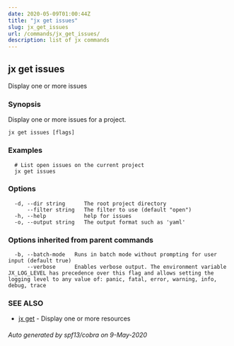 ```yaml
---
date: 2020-05-09T01:00:44Z
title: "jx get issues"
slug: jx_get_issues
url: /commands/jx_get_issues/
description: list of jx commands
---
```

## jx get issues

Display one or more issues

### Synopsis

Display one or more issues for a project.

```
jx get issues [flags]
```

### Examples

```
  # List open issues on the current project
  jx get issues
```

### Options

```
  -d, --dir string      The root project directory
      --filter string   The filter to use (default "open")
  -h, --help            help for issues
  -o, --output string   The output format such as 'yaml'
```

### Options inherited from parent commands

```
  -b, --batch-mode   Runs in batch mode without prompting for user input (default true)
      --verbose      Enables verbose output. The environment variable JX_LOG_LEVEL has precedence over this flag and allows setting the logging level to any value of: panic, fatal, error, warning, info, debug, trace
```

### SEE ALSO

* [jx get](/commands/jx_get/)	 - Display one or more resources

###### Auto generated by spf13/cobra on 9-May-2020

